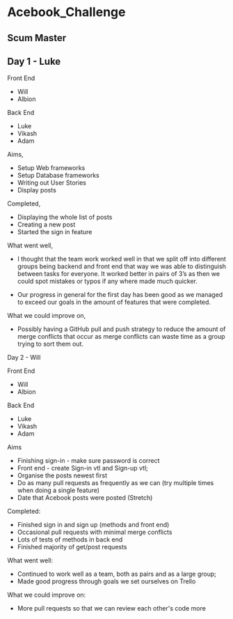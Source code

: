 # Acebook_Challenge

Scum Master
------------

Day 1 - Luke
------------

Front End
- Will
- Albion

Back End
- Luke
- Vikash
- Adam

Aims,
- Setup Web frameworks
- Setup Database frameworks
- Writing out User Stories 
- Display posts

Completed,
- Displaying the whole list of posts
- Creating a new post
- Started the sign in feature

What went well,
- I thought that the team work worked well in that we split off into different groups being backend and front end that way we was able to distinguish between tasks for everyone. It worked better in pairs of 3’s as then we could spot mistakes or typos if any where made much quicker.

- Our progress in general for the first day has been good as we managed to exceed our goals in the amount of features that were completed.

What we could improve on,
- Possibly having a GitHub pull and push strategy to reduce the amount of merge conflicts that occur as merge conflicts can waste time as a group trying to sort them out.

Day 2 - Will

Front End
- Will
- Albion

Back End
- Luke
- Vikash
- Adam

Aims
- Finishing sign-in - make sure password is correct
- Front end - create Sign-in vtl and Sign-up vtl;
- Organise the posts newest first
- Do as many pull requests as frequently as we can (try multiple times when doing a single feature)
- Date that Acebook posts were posted (Stretch)

Completed:
- Finished sign in and sign up (methods and front end)
- Occasional pull requests with minimal merge conflicts
- Lots of tests of methods in back end
- Finished majority of get/post requests

What went well:
- Continued to work well as a team, both as pairs and as a large group;
- Made good progress through goals we set ourselves on Trello

What we could improve on:
- More pull requests so that we can review each other's code more
